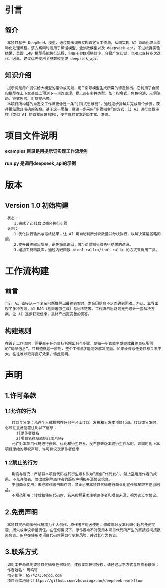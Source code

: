 # 引言
   ## 简介
     本项目基于 DeepSeek 模型，通过提示词来实现自定义工作流，从而实现 AI 自动化或半自动化处理流程。该方案同时适用于蒸馏模型、全参数模型以及 deepseek_api。不过根据实验结果，蒸馏 14B 模型虽能执行流程，但由于参数规模较小，容易产生幻觉，也难以支持多次迭代。因此，建议优先使用全参数模型或 deepseek_api。
   ## 知识介绍
     提示词是用户提供给大模型的指令或问题，用于引导模型生成所需的特定输出。它利用了自回归模型在上下文基础上预测下一词的原理。提示词有多种类型，如：指令式、角色扮演、示例驱动、链式思考、对抗提示等。
     本项目所构建的自定义工作流更像是一条“引导式思维链”，通过逐步拆解并完成每个步骤，获得更细致且准确的答案。基于这一思路，我进一步采用“步骤指令”的方式，让 AI 进行自我审核（类似 AI 的自我反馈机制），使生成的文本更加丰富、准确。
     
# 项目文件说明
  #### examples 目录是用提示词实现工作流示例
  #### run.py 是调用deepseek_api的示例

# 版本
  ## Version 1.0 初始构建
     状态：
        1.完成了让ai自动循环执行步骤
     计划：
        1.优化执行输出与最终结果，让 AI 可自动判断分块数量并分块执行，以解决篇幅省略问题。
        2.提升最终输出质量，避免简单返回，减少对前期步骤执行结果的遗漏。
        3.增加工具函数库，通过内嵌函数 <tool_call></tool_call> 的方式来调用工具。

# 工作流构建
   ## 前言
    当让 AI 直接从一个复杂问题推导出最终答案时，常会因信息不足而遇到困难。为此，业界出现了多种方法，如 RAG（检索增强生成）与思考链等。工作流的思路则是先设计一套解决方案，让 AI 逐步获取信息，最终产出更完善的回答。
   ## 构建规则
    在设计工作流时，需要基于任务目标拆解出各个步骤，使每一步都能生成完成最终目标所需的“局部信息”。只有遵循这一原则，整个工作流才能高效解决问题。如果步骤与任务目标关系不大，往往难以取得良好效果，特此说明。

# 声明
  ## 1.许可条款
   ### 1.1允许的行为
       转载与分发：允许个人或机构在任何平台上转载、发布和分发本项目代码。转载或分发时，必须在显著位置注明以下信息：
         1)原作者姓名
         2)项目名称及原始仓库/链接
       允许对本项目代码进行修改、优化和衍生开发。发布修改版本或衍生作品时，须同时附上本项目原始的版权声明、许可协议及原作者信息
   ### 1.2禁止的行为
       剽窃与冒充：严禁将本项目代码或其衍生版本作为“原创”代码发布，禁止盗用原作者的成果，不允许隐去、篡改或删除原作者的版权声明和开源协议信息。
       不当商业使用：未经原作者书面许可，禁止利用本项目代码进行商业化宣传或牟取不正当利益。
       不规范引用：转载和使用代码时，若未按照要求注明原作者和项目来源，视为违反本协议。
  ## 2.免责声明
     本项目提示词示例代码均为个人创作，原作者不对因使用、修改或分发本代码引起的任何问题、损失或争议承担责任。在任何情况下，原作者均不对使用本项目代码所产生的直接或间接损失负责。用户在使用本项目代码时需自行承担风险，并对其行为负责。
  ## 3.联系方式
     如对本开源说明或项目代码有任何疑问、建议或需获得授权，请通过以下方式与原作者联系：
     作者姓名: 周鸣轩
     电子邮件：657427356@qq.com
     项目仓库地址：https://github.com/zhoumingxuan/deepseek-workflow
    

